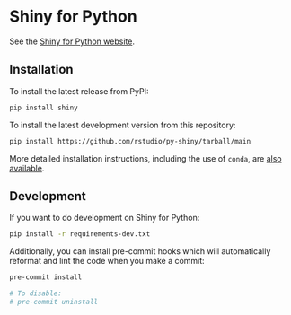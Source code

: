 Shiny for Python
================

See the [Shiny for Python website](https://shiny.rstudio.com/py/).


## Installation

To install the latest release from PyPI:

```sh
pip install shiny
```

To install the latest development version from this repository:

```sh
pip install https://github.com/rstudio/py-shiny/tarball/main
```

More detailed installation instructions, including the use of `conda`, are [also available](https://shiny.rstudio.com/py/docs/install.html).

## Development

If you want to do development on Shiny for Python:

```sh
pip install -r requirements-dev.txt
```

Additionally, you can install pre-commit hooks which will automatically reformat and lint the code when you make a commit:

```sh
pre-commit install

# To disable:
# pre-commit uninstall
```
